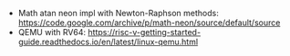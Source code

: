 * Math atan neon impl with Newton-Raphson methods: <https://code.google.com/archive/p/math-neon/source/default/source>
* QEMU with RV64: <https://risc-v-getting-started-guide.readthedocs.io/en/latest/linux-qemu.html>

